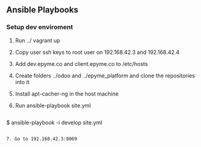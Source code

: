 ## Ansible Playbooks

### Setup dev enviroment

1. Run ../ vagrant up
2. Copy user ssh keys to root user on 192.168.42.3 and 192.168.42.4

3. Add dev.epyme.co and client.epyme.co to /etc/hosts

4. Create folders ../odoo and ../epyme_platform and clone the repositories into it

5. Install apt-cacher-ng in the host machine
 
6. Run ansible-playbook site.yml

   ```sh
$ ansible-playbook -i develop site.yml 
```

7. Go to 192.168.42.3:8069
